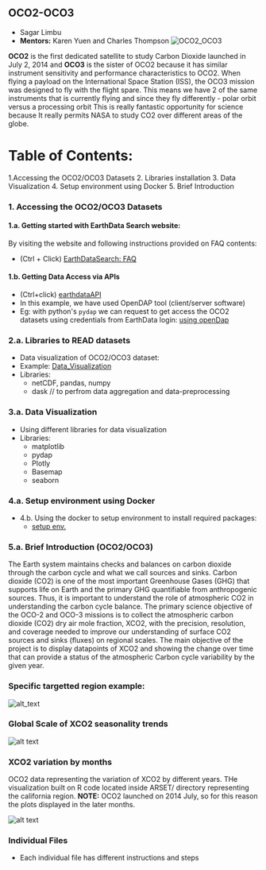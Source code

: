 ## OCO2-OCO3

* Sagar Limbu
* <b>Mentors:</b> Karen Yuen and Charles Thompson
![OCO2_OCO3](https://github.com/sagarlimbu0/OCO2-OCO3/blob/main/animation_visuals/OCO2_OCO3.png)

<b>OCO2</b> is the first dedicated satellite to study Carbon Dioxide launched in July 2, 2014 and <b>OCO3</b> 
is the sister of OCO2 because it has similar instrument sensitivity and performance characteristics to OCO2.
When flying a payload on the International Space Station (ISS), the OCO3 mission was designed to fly with the flight spare.
This means we have 2 of the same instruments that is currently flying and since they fly differently - polar orbit versus a processing orbit
This is really fantastic opportunity for science because It really permits NASA to study CO2 over different areas of the globe. 
# Table of Contents:
  1.Accessing the OCO2/OCO3 Datasets
  2. Libraries installation
  3. Data Visualization
  4. Setup environment using Docker
  5. Brief Introduction

### 1. Accessing the OCO2/OCO3 Datasets
#### 1.a. Getting started with EarthData Search website:
By visiting the website and following instructions provided on FAQ contents:
- (Ctrl + Click) [EarthDataSearch: FAQ](https://www.earthdata.nasa.gov/faq/earthdata-search-faq)

#### 1.b. Getting Data Access via APIs
- (Ctrl+click) [earthdataAPI](https://www.earthdata.nasa.gov/engage/open-data-services-and-software/api#edsc)
- In this example, we have used OpenDAP tool (client/server software)
-  Eg: with python's `pydap` we can request to get access the OCO2 datasets using credentials from EarthData login: 
[using openDap](https://github.com/sagarlimbu0/OCO2-OCO3/tree/main/Data_Visualization_OCO2_OCO3)

### 2.a. Libraries to READ datasets
- Data visualization of OCO2/OCO3 dataset:
- Example:
[Data_Visualization](https://github.com/sagarlimbu0/OCO2-OCO3/tree/main/Data_Visualization_OCO2_OCO3)
- Libraries: 
  - netCDF, pandas, numpy
  - dask // to perfrom data aggregation and data-preprocessing
  
### 3.a. Data Visualization
- Using different libraries for data visualization
- Libraries: 
  - matplotlib 
  - pydap
  - Plotly
  - Basemap
  - seaborn
### 4.a. Setup environment using Docker
- 4.b. Using the docker to setup environment to install required packages:
  - [setup env.](https://github.com/sagarlimbu0/oco2-oco3_data_access_visualization)

### 5.a. Brief Introduction (OCO2/OCO3)
The Earth system maintains checks and balances on carbon dioxide through the carbon cycle and what we call sources and sinks. Carbon dioxide (CO2) is one of the most important Greenhouse Gases (GHG) that supports life on Earth and the primary GHG quantifiable from anthropogenic sources. Thus, it is important to understand the role of atmospheric CO2 in understanding the carbon cycle balance. The primary science objective of the OCO-2 and OCO-3 missions is to collect the atmospheric carbon dioxide (CO2) dry air mole fraction, XCO2, with the precision, resolution, and coverage needed to improve our understanding of surface CO2 sources and sinks (fluxes) on regional scales. 
The main objective of the project is to display datapoints of XCO2 and showing the change over time that can provide a status of the atmospheric Carbon cycle variability by the given year.

### Specific targetted region example:
![alt_text](https://github.com/sagarlimbu0/OCO2-OCO3/blob/main/animation_visuals/oco3_xco2_visualization.png)

### Global Scale of XCO2 seasonality trends
![alt text](https://github.com/sagarlimbu0/OCO2-OCO3/blob/main/animation_visuals/2019_half_year.gif)

### XCO2 variation by months
OCO2 data representing the variation of XCO2 by different years. THe visualization built on R code located inside ARSET/ directory representing the california region. <b>NOTE:</b> OCO2 launched on 2014 July, so for this reason the plots displayed in the later months.

![alt text](https://github.com/sagarlimbu0/OCO2-OCO3/blob/main/animation_visuals/variation_by_months_oco2_2014_2020.gif)

### Individual Files
- Each individual file has different instructions and steps

